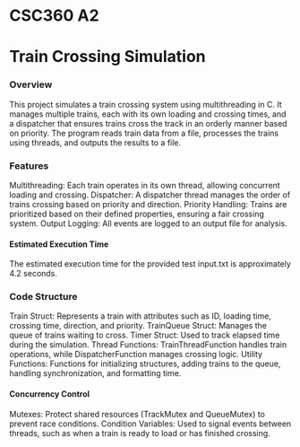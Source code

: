 # CSC360 A2

# Train Crossing Simulation

### Overview
This project simulates a train crossing system using multithreading in C. It manages multiple trains, each with its own loading and crossing times, and a dispatcher that ensures trains cross the track in an orderly manner based on priority. The program reads train data from a file, processes the trains using threads, and outputs the results to a file.

### Features
Multithreading: Each train operates in its own thread, allowing concurrent loading and crossing.
Dispatcher: A dispatcher thread manages the order of trains crossing based on priority and direction.
Priority Handling: Trains are prioritized based on their defined properties, ensuring a fair crossing system.
Output Logging: All events are logged to an output file for analysis.
#### Estimated Execution Time
The estimated execution time for the provided test input.txt is approximately 4.2 seconds.

### Code Structure
Train Struct: Represents a train with attributes such as ID, loading time, crossing time, direction, and priority.
TrainQueue Struct: Manages the queue of trains waiting to cross.
Timer Struct: Used to track elapsed time during the simulation.
Thread Functions: TrainThreadFunction handles train operations, while DispatcherFunction manages crossing logic.
Utility Functions: Functions for initializing structures, adding trains to the queue, handling synchronization, and formatting time.
#### Concurrency Control
Mutexes: Protect shared resources (TrackMutex and QueueMutex) to prevent race conditions.
Condition Variables: Used to signal events between threads, such as when a train is ready to load or has finished crossing.

